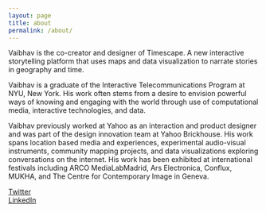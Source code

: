 ```yaml
---
layout: page
title: about
permalink: /about/
---
```


Vaibhav is the co-creator and designer of Timescape. A new interactive storytelling platform that uses maps and data visualization to narrate stories in geography and time.

Vaibhav is a graduate of the Interactive Telecommunications Program at NYU, New York. His work often stems from a desire to envision powerful ways of knowing and engaging with the world through use of computational media, interactive technologies, and data.

Vaibhav previously worked at Yahoo as an interaction and product designer and was part of the design innovation team at Yahoo Brickhouse. His work spans location based media and experiences, experimental audio-visual instruments, community mapping projects, and data visualizations exploring conversations on the internet. His work has been exhibited at international festivals including ARCO MediaLabMadrid, Ars Electronica, Conflux, MUKHA, and The Centre for Contemporary Image in Geneva.

[Twitter](https://twitter.com/voybhav)  
[LinkedIn](https://in.linkedin.com/in/vbhawsar)
